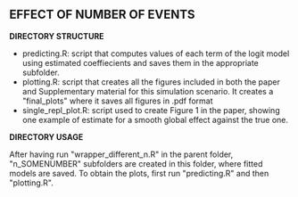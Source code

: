 ## EFFECT OF NUMBER OF EVENTS

__DIRECTORY STRUCTURE__

- predicting.R: script that computes values of each term of the logit model using estimated coeffiecients and saves them in the appropriate subfolder.
- plotting.R: script that creates all the figures included in both the paper and Supplementary material for this simulation scenario. It creates a "final_plots" where it saves all figures in .pdf format
- single_repl_plot.R: script used to create Figure 1 in the paper, showing one example of estimate for a smooth global effect against the true one.

__DIRECTORY USAGE__
  
After having run "wrapper_different_n.R" in the parent folder, "n_SOMENUMBER" subfolders are created in this folder, where fitted models are saved. To obtain the plots, first run "predicting.R" and then "plotting.R".
